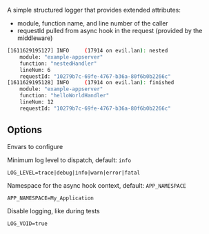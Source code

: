 A simple structured logger that provides extended attributes:
- module, function name, and line number of the caller
- requestId pulled from async hook in the request (provided by the middleware)

```sh
[1611629195127] INFO     (17914 on evil.lan): nested
    module: "example-appserver"
    function: "nestedHandler"
    lineNum: 6
    requestId: "10279b7c-69fe-4767-b36a-80f6b0b2266c"
[1611629195128] INFO     (17914 on evil.lan): finished
    module: "example-appserver"
    function: "helloWorldHandler"
    lineNum: 12
    requestId: "10279b7c-69fe-4767-b36a-80f6b0b2266c"
```

## Options

Envars to configure

Minimum log level to dispatch, default: `info`
```
LOG_LEVEL=trace|debug|info|warn|error|fatal
```

Namespace for the async hook context, default: `APP_NAMESPACE`
```
APP_NAMESPACE=My_Application
```

Disable logging, like during tests
```
LOG_VOID=true
```
